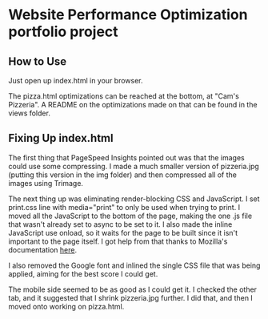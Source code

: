 Website Performance Optimization portfolio project
==================================================

How to Use
----------

Just open up index.html in your browser.

The pizza.html optimizations can be reached at the bottom, at "Cam's Pizzeria". A README on the optimizations made on that can be found in the views folder.


Fixing Up index.html
--------------------

The first thing that PageSpeed Insights pointed out was that the images could use some compressing. I made a much smaller version of pizzeria.jpg (putting this version in the img folder) and then compressed all of the images using Trimage.

The next thing up was eliminating render-blocking CSS and JavaScript. I set print.css line with media="print" to only be used when trying to print. I moved all the JavaScript to the bottom of the page, making the one .js file that wasn't already set to async to be set to it. I also made the inline JavaScript use onload, so it waits for the page to be built since it isn't important to the page itself. I got help from that thanks to Mozilla's documentation [here](https://developer.mozilla.org/en-US/docs/Web/API/GlobalEventHandlers/onload).

I also removed the Google font and inlined the single CSS file that was being applied, aiming for the best score I could get.

The mobile side seemed to be as good as I could get it. I checked the other tab, and it suggested that I shrink pizzeria.jpg further. I did that, and then I moved onto working on pizza.html.
